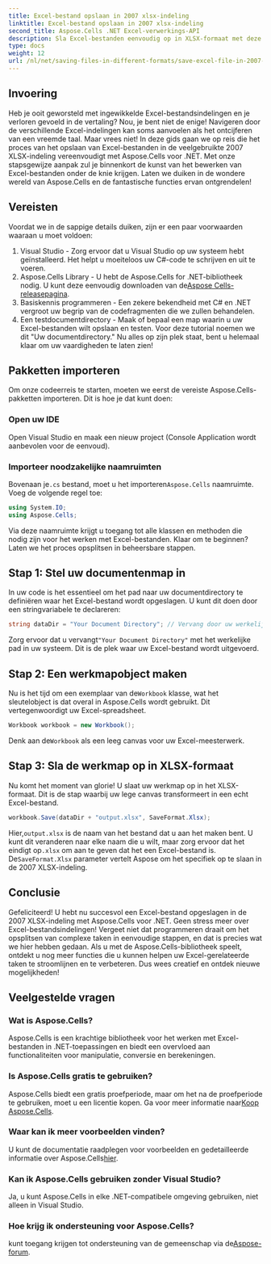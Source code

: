 ```yaml
---
title: Excel-bestand opslaan in 2007 xlsx-indeling
linktitle: Excel-bestand opslaan in 2007 xlsx-indeling
second_title: Aspose.Cells .NET Excel-verwerkings-API
description: Sla Excel-bestanden eenvoudig op in XLSX-formaat met deze stapsgewijze handleiding met Aspose.Cells voor .NET. Word een meester in Excel-manipulatie.
type: docs
weight: 12
url: /nl/net/saving-files-in-different-formats/save-excel-file-in-2007-xlsx-format/
---
```

## Invoering
Heb je ooit geworsteld met ingewikkelde Excel-bestandsindelingen en je verloren gevoeld in de vertaling? Nou, je bent niet de enige! Navigeren door de verschillende Excel-indelingen kan soms aanvoelen als het ontcijferen van een vreemde taal. Maar vrees niet! In deze gids gaan we op reis die het proces van het opslaan van Excel-bestanden in de veelgebruikte 2007 XLSX-indeling vereenvoudigt met Aspose.Cells voor .NET. Met onze stapsgewijze aanpak zul je binnenkort de kunst van het bewerken van Excel-bestanden onder de knie krijgen. Laten we duiken in de wondere wereld van Aspose.Cells en de fantastische functies ervan ontgrendelen!
## Vereisten
Voordat we in de sappige details duiken, zijn er een paar voorwaarden waaraan u moet voldoen:
1. Visual Studio - Zorg ervoor dat u Visual Studio op uw systeem hebt geïnstalleerd. Het helpt u moeiteloos uw C#-code te schrijven en uit te voeren.
2.  Aspose.Cells Library - U hebt de Aspose.Cells for .NET-bibliotheek nodig. U kunt deze eenvoudig downloaden van de[Aspose Cells-releasepagina](https://releases.aspose.com/cells/net/).
3. Basiskennis programmeren - Een zekere bekendheid met C# en .NET vergroot uw begrip van de codefragmenten die we zullen behandelen.
4. Een testdocumentdirectory - Maak of bepaal een map waarin u uw Excel-bestanden wilt opslaan en testen. Voor deze tutorial noemen we dit "Uw documentdirectory."
Nu alles op zijn plek staat, bent u helemaal klaar om uw vaardigheden te laten zien!
## Pakketten importeren
Om onze codeerreis te starten, moeten we eerst de vereiste Aspose.Cells-pakketten importeren. Dit is hoe je dat kunt doen:
### Open uw IDE
Open Visual Studio en maak een nieuw project (Console Application wordt aanbevolen voor de eenvoud).
### Importeer noodzakelijke naamruimten
 Bovenaan je`.cs` bestand, moet u het importeren`Aspose.Cells` naamruimte. Voeg de volgende regel toe:
```csharp
using System.IO;
using Aspose.Cells;
```
Via deze naamruimte krijgt u toegang tot alle klassen en methoden die nodig zijn voor het werken met Excel-bestanden.
Klaar om te beginnen? Laten we het proces opsplitsen in beheersbare stappen.
## Stap 1: Stel uw documentenmap in
In uw code is het essentieel om het pad naar uw documentdirectory te definiëren waar het Excel-bestand wordt opgeslagen. U kunt dit doen door een stringvariabele te declareren:
```csharp
string dataDir = "Your Document Directory"; // Vervang door uw werkelijke pad
```
 Zorg ervoor dat u vervangt`"Your Document Directory"` met het werkelijke pad in uw systeem. Dit is de plek waar uw Excel-bestand wordt uitgevoerd.
## Stap 2: Een werkmapobject maken
 Nu is het tijd om een exemplaar van de`Workbook` klasse, wat het sleutelobject is dat overal in Aspose.Cells wordt gebruikt. Dit vertegenwoordigt uw Excel-spreadsheet.
```csharp
Workbook workbook = new Workbook();
```
 Denk aan de`Workbook` als een leeg canvas voor uw Excel-meesterwerk.
## Stap 3: Sla de werkmap op in XLSX-formaat
Nu komt het moment van glorie! U slaat uw werkmap op in het XLSX-formaat. Dit is de stap waarbij uw lege canvas transformeert in een echt Excel-bestand.
```csharp
workbook.Save(dataDir + "output.xlsx", SaveFormat.Xlsx);
```
 Hier,`output.xlsx` is de naam van het bestand dat u aan het maken bent. U kunt dit veranderen naar elke naam die u wilt, maar zorg ervoor dat het eindigt op`.xlsx` om aan te geven dat het een Excel-bestand is. De`SaveFormat.Xlsx` parameter vertelt Aspose om het specifiek op te slaan in de 2007 XLSX-indeling.
## Conclusie
Gefeliciteerd! U hebt nu succesvol een Excel-bestand opgeslagen in de 2007 XLSX-indeling met Aspose.Cells voor .NET. Geen stress meer over Excel-bestandsindelingen! Vergeet niet dat programmeren draait om het opsplitsen van complexe taken in eenvoudige stappen, en dat is precies wat we hier hebben gedaan. Als u met de Aspose.Cells-bibliotheek speelt, ontdekt u nog meer functies die u kunnen helpen uw Excel-gerelateerde taken te stroomlijnen en te verbeteren. Dus wees creatief en ontdek nieuwe mogelijkheden! 
## Veelgestelde vragen
### Wat is Aspose.Cells?
Aspose.Cells is een krachtige bibliotheek voor het werken met Excel-bestanden in .NET-toepassingen en biedt een overvloed aan functionaliteiten voor manipulatie, conversie en berekeningen.
### Is Aspose.Cells gratis te gebruiken?
 Aspose.Cells biedt een gratis proefperiode, maar om het na de proefperiode te gebruiken, moet u een licentie kopen. Ga voor meer informatie naar[Koop Aspose.Cells](https://purchase.aspose.com/buy).
### Waar kan ik meer voorbeelden vinden?
 U kunt de documentatie raadplegen voor voorbeelden en gedetailleerde informatie over Aspose.Cells[hier](https://reference.aspose.com/cells/net/).
### Kan ik Aspose.Cells gebruiken zonder Visual Studio?
Ja, u kunt Aspose.Cells in elke .NET-compatibele omgeving gebruiken, niet alleen in Visual Studio.
### Hoe krijg ik ondersteuning voor Aspose.Cells?
 kunt toegang krijgen tot ondersteuning van de gemeenschap via de[Aspose-forum](https://forum.aspose.com/c/cells/9).